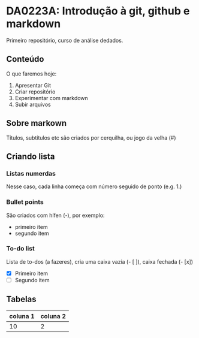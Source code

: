 # DA0223A: Introdução à git, github e markdown
Primeiro repositório, curso de análise dedados.

## Conteúdo
O que faremos hoje:
1. Apresentar Git
2. Criar repositório
3. Experimentar com markdown
4. Subir arquivos

## Sobre markown
Títulos, subtítulos etc são criados por cerquilha, ou jogo da velha (#)

## Criando lista

### Listas numerdas
Nesse caso, cada linha começa com número seguido de ponto (e.g. 1.)

### Bullet points
São criados com hífen (-), por exemplo:
- primeiro item
- segundo item

### To-do list
Lista de to-dos (a fazeres), cria uma caixa vazia (- [ ]), caixa fechada (- [x])
- [x] Primeiro item
- [ ] Segundo item

## Tabelas

|coluna 1|coluna 2|
|-------|-------|
|10|2|

